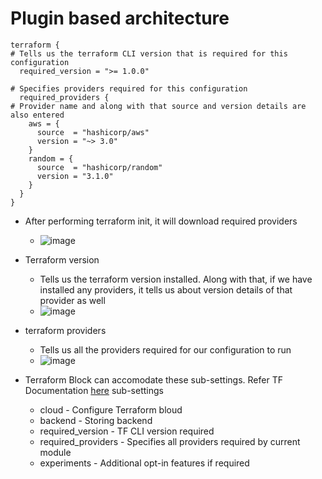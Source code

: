 # Plugin based architecture

```hcl
terraform {
# Tells us the terraform CLI version that is required for this configuration
  required_version = ">= 1.0.0"

# Specifies providers required for this configuration
  required_providers {
# Provider name and along with that source and version details are also entered
    aws = {
      source  = "hashicorp/aws"
      version = "~> 3.0"
    }
    random = {
      source  = "hashicorp/random"
      version = "3.1.0"
    }
  }
}
```

- After performing terraform init, it will download required providers
  - ![image](https://github.com/niravmsoni/terraform-aws/assets/6556021/b3ce73c8-4183-4c88-9a11-0c76c3ad7f31)

- Terraform version
  - Tells us the terraform version installed. Along with that, if we have installed any providers, it tells us about version details of that provider as well
  - ![image](https://github.com/niravmsoni/terraform-aws/assets/6556021/6a330368-a5bc-44ce-b87e-6231b1208b3b)

- terraform providers
  - Tells us all the providers required for our configuration to run
  - ![image](https://github.com/niravmsoni/terraform-aws/assets/6556021/4dc52979-5815-4f33-8a5b-a5938a0a1a34)

- Terraform Block can accomodate these sub-settings. Refer TF Documentation [here](https://developer.hashicorp.com/terraform/language/settings) sub-settings
  - cloud - Configure Terraform bloud
  - backend - Storing backend
  - required_version - TF CLI version required
  - required_providers - Specifies all providers required by current module
  - experiments - Additional opt-in features if required
